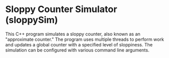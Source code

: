 # Sloppy Counter Simulator (sloppySim)

This C++ program simulates a sloppy counter, also known as an "approximate counter." The program uses multiple threads to perform work and updates a global counter with a specified level of sloppiness. The simulation can be configured with various command line arguments.

